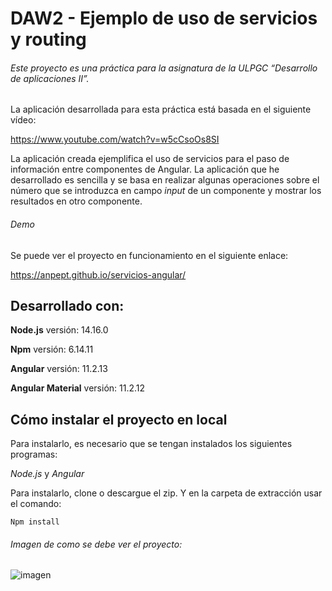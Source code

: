 # DAW2 - Ejemplo de uso de servicios y routing

###### Este proyecto es una práctica para la asignatura de la ULPGC “Desarrollo de aplicaciones II”.

La aplicación desarrollada para esta práctica está basada en el siguiente vídeo:

https://www.youtube.com/watch?v=w5cCsoOs8SI

La aplicación creada ejemplifica el uso de servicios para el paso de información entre componentes de Angular. La aplicación que he desarrollado es sencilla y se basa en realizar algunas operaciones sobre el número que se introduzca en campo *input* de un componente y mostrar los resultados en otro componente.  

###### Demo

Se puede ver el proyecto en funcionamiento en el siguiente enlace:

https://anpept.github.io/servicios-angular/ 


## Desarrollado con:

**Node.js** versión: 14.16.0

**Npm** versión: 6.14.11

**Angular** versión: 11.2.13

**Angular Material** versión: 11.2.12


## Cómo instalar el proyecto en local

Para instalarlo, es necesario que se tengan instalados los siguientes programas:

*Node.js* y *Angular*

Para instalarlo, clone o descargue el zip. Y en la carpeta de extracción usar el comando:

```Npm install```

###### Imagen de como se debe ver el proyecto:


![imagen](https://user-images.githubusercontent.com/43388989/119702806-c615aa80-be4d-11eb-8ced-01c0efb0ee17.png)
